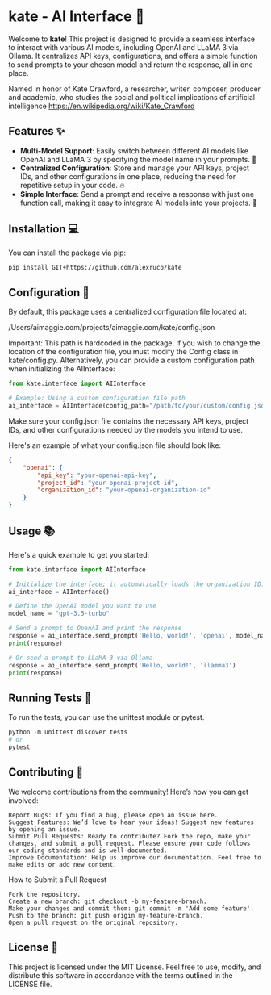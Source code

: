 # kate - AI Interface 🚀

Welcome to **kate**! This project is designed to provide a seamless interface to interact with various AI models, including OpenAI and LLaMA 3 via Ollama. It centralizes API keys, configurations, and offers a simple function to send prompts to your chosen model and return the response, all in one place.

Named in honor of Kate Crawford, a researcher, writer, composer, producer and academic, who studies the social and political implications of artificial intelligence https://en.wikipedia.org/wiki/Kate_Crawford

## Features ✨

- **Multi-Model Support**: Easily switch between different AI models like OpenAI and LLaMA 3 by specifying the model name in your prompts. 🎉
- **Centralized Configuration**: Store and manage your API keys, project IDs, and other configurations in one place, reducing the need for repetitive setup in your code. 🔥
- **Simple Interface**: Send a prompt and receive a response with just one function call, making it easy to integrate AI models into your projects. 🌟

## Installation 💻

You can install the package via pip:

```bash
pip install GIT+https://github.com/alexruco/kate

```
## Configuration 🔧

By default, this package uses a centralized configuration file located at:

/Users/aimaggie.com/projects/aimaggie.com/kate/config.json

Important: This path is hardcoded in the package. If you wish to change the location of the configuration file, you must modify the Config class in kate/config.py. Alternatively, you can provide a custom configuration path when initializing the AIInterface:

```python
from kate.interface import AIInterface

# Example: Using a custom configuration file path
ai_interface = AIInterface(config_path="/path/to/your/custom/config.json")

```

Make sure your config.json file contains the necessary API keys, project IDs, and other configurations needed by the models you intend to use.

Here's an example of what your config.json file should look like:

```json
{
    "openai": {
        "api_key": "your-openai-api-key",
        "project_id": "your-openai-project-id",
        "organization_id": "your-openai-organization-id"
    }
}

```

## Usage 📚

Here's a quick example to get you started:

```python
from kate.interface import AIInterface

# Initialize the interface; it automatically loads the organization ID, API keys, and project IDs from config.json
ai_interface = AIInterface()

# Define the OpenAI model you want to use
model_name = "gpt-3.5-turbo"

# Send a prompt to OpenAI and print the response
response = ai_interface.send_prompt('Hello, world!', 'openai', model_name)
print(response)

# Or send a prompt to LLaMA 3 via Ollama
response = ai_interface.send_prompt('Hello, world!', 'llamma3')
print(response)
```

## Running Tests 🧪

To run the tests, you can use the unittest module or pytest.

```python
python -m unittest discover tests
# or
pytest
```

## Contributing 🤝

We welcome contributions from the community! Here’s how you can get involved:

    Report Bugs: If you find a bug, please open an issue here.
    Suggest Features: We’d love to hear your ideas! Suggest new features by opening an issue.
    Submit Pull Requests: Ready to contribute? Fork the repo, make your changes, and submit a pull request. Please ensure your code follows our coding standards and is well-documented.
    Improve Documentation: Help us improve our documentation. Feel free to make edits or add new content.

How to Submit a Pull Request

    Fork the repository.
    Create a new branch: git checkout -b my-feature-branch.
    Make your changes and commit them: git commit -m 'Add some feature'.
    Push to the branch: git push origin my-feature-branch.
    Open a pull request on the original repository.

## License 📄

This project is licensed under the MIT License. Feel free to use, modify, and distribute this software in accordance with the terms outlined in the LICENSE file.